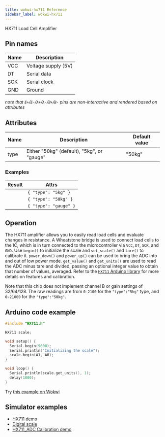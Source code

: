 ```yaml
---
title: wokwi-hx711 Reference
sidebar_label: wokwi-hx711
---
```


HX711 Load Cell Amplifier

<wokwi-hx711 type="50kg" />

## Pin names

| Name | Description         |
| ---- | ------------------- |
| VCC  | Voltage supply (5V) |
| DT   | Serial data         |
| SCK  | Serial clock        |
| GND  | Ground              |

_note that `E+`/`E-`/`A+`/`A-`/`B+`/`B-` pins are non-interactive and rendered based on attributes_

<wokwi-hx711 type="5kg" />

## Attributes

| Name | Description                                | Default value |
| ---- | ------------------------------------------ | ------------- |
| type | Either "50kg" (default), "5kg", or "gauge" | "50kg"        |

### Examples

| Result                       | Attrs                 |
| ---------------------------- | --------------------- |
| <wokwi-hx711 type="5kg" />   | `{ "type": "5kg" }`   |
| <wokwi-hx711 type="50kg" />  | `{ "type": "50kg" }`  |
| <wokwi-hx711 type="gauge" /> | `{ "type": "gauge" }` |

## Operation

The HX711 amplifier allows you to easily read load cells and evaluate changes in resistance. A Wheatstone bridge is used to connect load cells to the IC, which is in turn connected to the microcontroller via `VCC`, `DT`, `SCK`, and `GND`. Use `begin()` to initialize the scale and `set_scale()` and `tare()` to calibrate it. `power_down()` and `power_up()` can be used to bring the ADC into and out of low power mode. `get_value()` and `get_units()` are used to read the ADC minus tare and divided, passing an optional integer value to obtain that number of values, averaged. Refer to the [`HX711` Arduino library](https://github.com/bogde/HX711#features) for more details on features and calibration.

Note that this chip does not implement channel B or gain settings of 32/64/128.  The raw readings are from `0-2100` for the `"type":"5kg"` type, 
and `0-21000` for the `"type":"50kg"`.

## Arduino code example

```cpp
#include "HX711.h"

HX711 scale;

void setup() {
  Serial.begin(9600);
  Serial.println("Initializing the scale");
  scale.begin(A1, A0);
}

void loop() {
  Serial.println(scale.get_units(), 1);
  delay(1000);
}
```

Try [this example on Wokwi](https://wokwi.com/projects/345134808605655636)

## Simulator examples

- [HX711 demo](https://wokwi.com/projects/344192176616374868)
- [Digital scale](https://wokwi.com/projects/336613701830312531)
- [HX711_ADC Calibration demo](https://wokwi.com/projects/407626388355231745)

